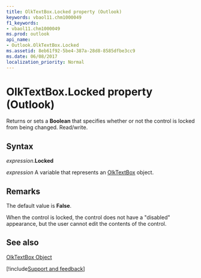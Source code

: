 ```yaml
---
title: OlkTextBox.Locked property (Outlook)
keywords: vbaol11.chm1000049
f1_keywords:
- vbaol11.chm1000049
ms.prod: outlook
api_name:
- Outlook.OlkTextBox.Locked
ms.assetid: 8eb61f92-5be4-387a-28d8-8585dfbe3cc9
ms.date: 06/08/2017
localization_priority: Normal
---
```



# OlkTextBox.Locked property (Outlook)

Returns or sets a **Boolean** that specifies whether or not the control is locked from being changed. Read/write.


## Syntax

_expression_.**Locked**

_expression_ A variable that represents an [OlkTextBox](Outlook.OlkTextBox.md) object.


## Remarks

The default value is  **False**.

When the control is locked, the control does not have a "disabled" appearance, but the user cannot edit the contents of the control. 


## See also


[OlkTextBox Object](Outlook.OlkTextBox.md)

[!include[Support and feedback](~/includes/feedback-boilerplate.md)]